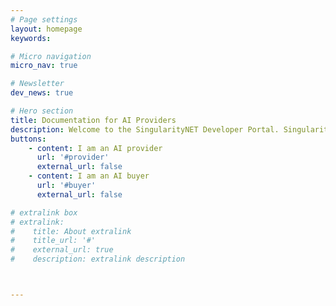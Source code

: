 ```yaml
---
# Page settings
layout: homepage
keywords:

# Micro navigation
micro_nav: true

# Newsletter
dev_news: true

# Hero section
title: Documentation for AI Providers
description: Welcome to the SingularityNET Developer Portal. SingularityNET lets anyone create, share, and monetize AI services at scale. The world’s decentralized AI network has arrived.
buttons:
    - content: I am an AI provider
      url: '#provider'
      external_url: false
    - content: I am an AI buyer
      url: '#buyer'
      external_url: false

# extralink box
# extralink:
#    title: About extralink
#    title_url: '#'
#    external_url: true
#    description: extralink description



---
```

